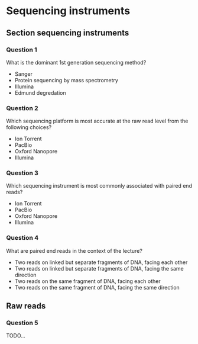 # Sequencing instruments

## Section sequencing instruments

### Question 1

What is the dominant 1st generation sequencing method?

* Sanger
* Protein sequencing by mass spectrometry
* Illumina
* Edmund degredation

### Question 2

Which sequencing platform is most accurate at the raw read level from the following choices?

* Ion Torrent
* PacBio
* Oxford Nanopore
* Illumina

### Question 3

Which sequencing instrument is most commonly associated with paired end reads?

* Ion Torrent
* PacBio
* Oxford Nanopore
* Illumina

### Question 4

What are paired end reads in the context of the lecture?

* Two reads on linked but separate fragments of DNA, facing each other
* Two reads on linked but separate fragments of DNA, facing the same direction
* Two reads on the same fragment of DNA, facing each other
* Two reads on the same fragment of DNA, facing the same direction

## Raw reads

### Question 5

TODO...